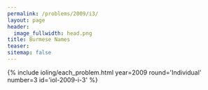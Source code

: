 ```yaml
---
permalink: /problems/2009/i3/
layout: page
header:
  image_fullwidth: head.png
title: Burmese Names
teaser: 
sitemap: false
---
```


{% include ioling/each_problem.html year=2009 round='Individual' number=3 id='iol-2009-i-3' %}